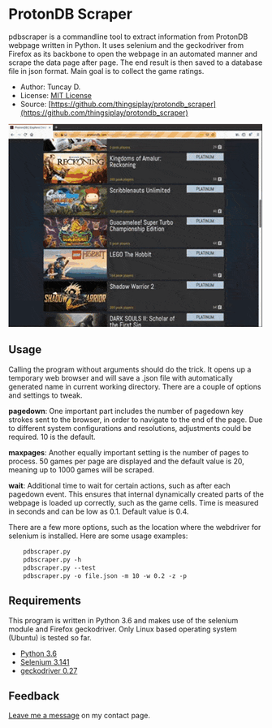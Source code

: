 # ProtonDB Scraper

pdbscraper is a commandline tool to extract information from ProtonDB webpage written in Python.  It uses selenium and the geckodriver from Firefox as its backbone to open the webpage in an automated manner and scrape the data page after page. The end result is then saved to a database file in json format. Main goal is to collect the game ratings.

- Author: Tuncay D.
- License: [MIT License](LICENSE)
- Source: [https://github.com/thingsiplay/protondb_scraper](https://github.com/thingsiplay/protondb_scraper) 

![pdbscraper-demo](pdbscraper-demo.gif) 

## Usage

Calling the program without arguments should do the trick. It opens up a temporary web browser and will save a .json file with automatically generated name in current working directory. There are a couple of options and settings to tweak.

**pagedown**: One important part includes the number of pagedown key strokes sent to the browser, in order to navigate to the end of the page. Due to different system configurations and resolutions, adjustments could be required. 10 is the default.

**maxpages**: Another equally important setting is the number of pages to process. 50 games per page are displayed and the default value is 20, meaning up to 1000 games will be scraped.

**wait**: Additional time to wait for certain actions, such as after each pagedown event. This ensures that internal dynamically created parts of the webpage is loaded up correctly, such as the game cells. Time is measured in seconds and can be low as 0.1. Default value is 0.4.

There are a few more options, such as the location where the webdriver for selenium is installed. Here are some usage examples:

        pdbscraper.py
        pdbscraper.py -h
        pdbscraper.py --test
        pdbscraper.py -o file.json -m 10 -w 0.2 -z -p

## Requirements

This program is written in Python 3.6 and makes use of the selenium module and Firefox geckodriver. Only Linux based operating system (Ubuntu) is tested so far.

- [Python 3.6](https://www.python.org/downloads/) 
- [Selenium 3.141](https://pypi.org/project/selenium/) 
- [geckodriver 0.27](https://github.com/mozilla/geckodriver/releases) 

## Feedback

[Leave me a message](https://thingsiplay.game.blog/contact/) on my contact page.